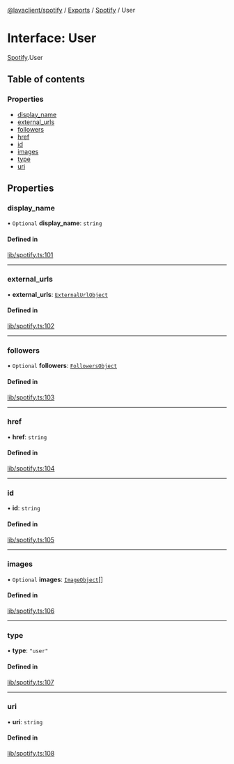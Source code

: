 [@lavaclient/spotify](../README.md) / [Exports](../modules.md) / [Spotify](../modules/Spotify.md) / User

# Interface: User

[Spotify](../modules/Spotify.md).User

## Table of contents

### Properties

- [display\_name](Spotify.User.md#display_name)
- [external\_urls](Spotify.User.md#external_urls)
- [followers](Spotify.User.md#followers)
- [href](Spotify.User.md#href)
- [id](Spotify.User.md#id)
- [images](Spotify.User.md#images)
- [type](Spotify.User.md#type)
- [uri](Spotify.User.md#uri)

## Properties

### display\_name

• `Optional` **display\_name**: `string`

#### Defined in

[lib/spotify.ts:101](https://github.com/lavaclient/plugins/blob/122f37d/packages/spotify/src/lib/spotify.ts#L101)

___

### external\_urls

• **external\_urls**: [`ExternalUrlObject`](Spotify.ExternalUrlObject.md)

#### Defined in

[lib/spotify.ts:102](https://github.com/lavaclient/plugins/blob/122f37d/packages/spotify/src/lib/spotify.ts#L102)

___

### followers

• `Optional` **followers**: [`FollowersObject`](Spotify.FollowersObject.md)

#### Defined in

[lib/spotify.ts:103](https://github.com/lavaclient/plugins/blob/122f37d/packages/spotify/src/lib/spotify.ts#L103)

___

### href

• **href**: `string`

#### Defined in

[lib/spotify.ts:104](https://github.com/lavaclient/plugins/blob/122f37d/packages/spotify/src/lib/spotify.ts#L104)

___

### id

• **id**: `string`

#### Defined in

[lib/spotify.ts:105](https://github.com/lavaclient/plugins/blob/122f37d/packages/spotify/src/lib/spotify.ts#L105)

___

### images

• `Optional` **images**: [`ImageObject`](Spotify.ImageObject.md)[]

#### Defined in

[lib/spotify.ts:106](https://github.com/lavaclient/plugins/blob/122f37d/packages/spotify/src/lib/spotify.ts#L106)

___

### type

• **type**: ``"user"``

#### Defined in

[lib/spotify.ts:107](https://github.com/lavaclient/plugins/blob/122f37d/packages/spotify/src/lib/spotify.ts#L107)

___

### uri

• **uri**: `string`

#### Defined in

[lib/spotify.ts:108](https://github.com/lavaclient/plugins/blob/122f37d/packages/spotify/src/lib/spotify.ts#L108)
